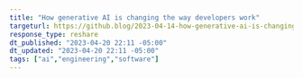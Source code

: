 ```yaml
---
title: "How generative AI is changing the way developers work"
targeturl: https://github.blog/2023-04-14-how-generative-ai-is-changing-the-way-developers-work/
response_type: reshare
dt_published: "2023-04-20 22:11 -05:00"
dt_updated: "2023-04-20 22:11 -05:00"
tags: ["ai","engineering","software"]
---
```

